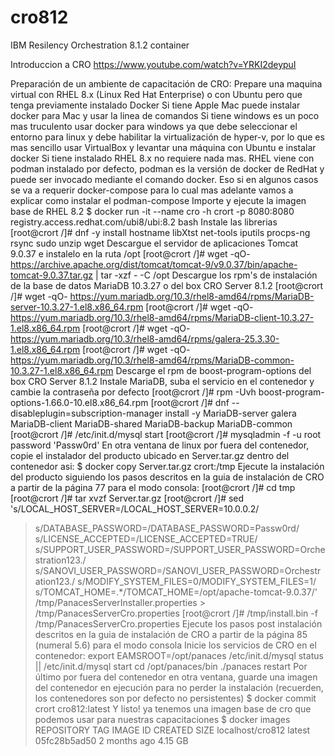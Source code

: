 # cro812
IBM Resilency Orchestration 8.1.2 container

Introduccion a CRO https://www.youtube.com/watch?v=YRKI2deypuI

Preparación de un ambiente de capacitación de CRO:
Prepare una maquina virtual con RHEL 8.x (Linux Red Hat Enterprise) o con Ubuntu pero que tenga previamente instalado Docker
Si tiene Apple Mac puede instalar docker para Mac y usar la linea de comandos
Si tiene windows es un poco mas truculento usar docker para windows ya que debe seleccionar el entorno para linux y debe habilitar la virtualización de hyper-v, por lo que es mas sencillo usar VirtualBox y levantar una máquina con Ubuntu e instalar docker
Si tiene instalado RHEL 8.x no requiere nada mas.  RHEL viene con podman instalado por defecto, podman es la versión de docker de RedHat y puede ser invocado mediante el comando docker.  Eso si en algunos casos  se va a requerir docker-compose para lo cual mas adelante vamos a explicar como instalar el podman-compose
Importe y ejecute la imagen base de RHEL 8.2
$ docker run -it --name cro -h crort -p 8080:8080 registry.access.redhat.com/ubi8/ubi:8.2 bash
Instale las librerias
[root@crort /]# dnf -y install hostname libXtst net-tools iputils procps-ng rsync sudo unzip wget
Descargue el servidor de aplicaciones Tomcat 9.0.37 e instalelo en la ruta /opt
[root@crort /]# wget -qO- https://archive.apache.org/dist/tomcat/tomcat-9/v9.0.37/bin/apache-tomcat-9.0.37.tar.gz | tar -xzf - -C /opt
Descargue los rpm's de instalación de la base de datos MariaDB 10.3.27 o del box CRO Server 8.1.2
[root@crort /]# wget -qO- https://yum.mariadb.org/10.3/rhel8-amd64/rpms/MariaDB-server-10.3.27-1.el8.x86_64.rpm
[root@crort /]# wget -qO- https://yum.mariadb.org/10.3/rhel8-amd64/rpms/MariaDB-client-10.3.27-1.el8.x86_64.rpm
[root@crort /]# wget -qO- https://yum.mariadb.org/10.3/rhel8-amd64/rpms/galera-25.3.30-1.el8.x86_64.rpm
[root@crort /]# wget -qO- https://yum.mariadb.org/10.3/rhel8-amd64/rpms/MariaDB-common-10.3.27-1.el8.x86_64.rpm
Descarge el rpm de boost-program-options del box CRO Server 8.1.2
Instale MariaDB, suba el servicio en el contenedor y cambie la contraseña por defecto
[root@crort /]# rpm -Uvh boost-program-options-1.66.0-10.el8.x86_64.rpm
[root@crort /]# dnf --disableplugin=subscription-manager install -y MariaDB-server galera MariaDB-client MariaDB-shared MariaDB-backup MariaDB-common
[root@crort /]# /etc/init.d/mysql start
[root@crort /]# mysqladmin -f -u root password 'Passw0rd'
En otra ventana de linux por fuera del contenedor, copie el instalador del producto ubicado en Server.tar.gz dentro del contenedor asi:
$ docker copy Server.tar.gz crort:/tmp
Ejecute la instalación del producto siguiendo los pasos descritos en la guia de instalación de CRO a partir de la página 77 para el modo consola:
[root@crort /]# cd tmp
[root@crort /]# tar xvzf Server.tar.gz
[root@crort /]# sed 's/LOCAL_HOST_SERVER=/LOCAL_HOST_SERVER=10.0.0.2/
> s/DATABASE_PASSWORD=/DATABASE_PASSWORD=Passw0rd/
> s/LICENSE_ACCEPTED=/LICENSE_ACCEPTED=TRUE/
> s/SUPPORT_USER_PASSWORD=/SUPPORT_USER_PASSWORD=Orchestration123./
> s/SANOVI_USER_PASSWORD=/SANOVI_USER_PASSWORD=Orchestration123./
> s/MODIFY_SYSTEM_FILES=0/MODIFY_SYSTEM_FILES=1/
> s/TOMCAT_HOME=.*/TOMCAT_HOME=\/opt\/apache-tomcat-9.0.37/' /tmp/PanacesServerInstaller.properties > /tmp/PanacesServerCro.properties
[root@crort /]# /tmp/install.bin -f /tmp/PanacesServerCro.properties
Ejecute los pasos post instalación descritos en la guia de instalación de CRO a partir de la página 85 (numeral 5.6) para el modo consola
Inicie los servicios de CRO en el contenedor:
export EAMSROOT=/opt/panaces
/etc/init.d/mysql status || /etc/init.d/mysql start
cd /opt/panaces/bin
./panaces restart
Por último por fuera del contenedor en otra ventana, guarde una imagen del contenedor en ejecución para no perder la instalación (recuerden, los contenedores son por defecto no persistentes)
$ docker commit crort cro812:latest
Y listo! ya tenemos una imagen base de cro que podemos usar para nuestras capacitaciones
$ docker images
REPOSITORY                           TAG             IMAGE ID      CREATED        SIZE
localhost/cro812                     latest          05fc28b5ad50  2 months ago   4.15 GB
